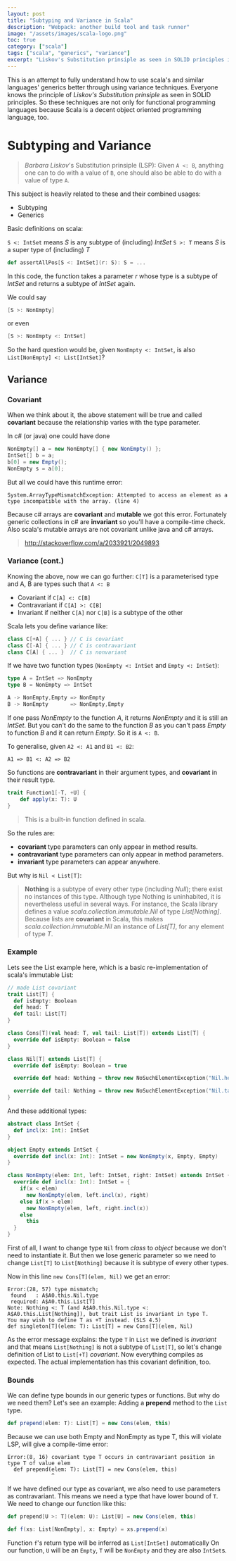 ```yaml
---
layout: post
title: "Subtyping and Variance in Scala"
description: "Webpack: another build tool and task runner"
image: "/assets/images/scala-logo.png"
toc: true
category: ["scala"]
tags: ["scala", "generics", "variance"]
excerpt: "Liskov's Substitution prinsiple as seen in SOLID principles is an important aspect of polymorphism. I tried to fully understand this concept by using variance techniques."
---
```


This is an attempt to fully understand how to use scala's and similar languages' generics better through using variance techniques. Everyone knows the principle of *Liskov's Substitution prinsiple* as seen in SO**L**ID principles. So these techniques are not only for functional programming languages because Scala is a decent object oriented programming language, too.

# Subtyping and Variance

> *Barbara Liskov*'s Substitution prinsiple (LSP): Given `A <: B`, anything one can to do with a value of `B`, one should also be able to do with a value of type `A`.

This subject is heavily related to these and their combined usages:

* Subtyping
* Generics

Basic definitions on scala:

`S <: IntSet` means *S* is any subtype of (including) *IntSet*
`S >: T` means *S* is a super type of (including) *T*

```scala
def assertAllPos[S <: IntSet](r: S): S = ...
```

In this code, the function takes a parameter *r* whose type is a subtype of *IntSet* and returns a subtype of *IntSet* again.

We could say

```scala
[S >: NonEmpty]
```

or even

```scala
[S >: NonEmpty <: IntSet]
```

So the hard question would be, given `NonEmpty <: IntSet`, is also `List[NonEmpty] <: List[IntSet]`?

## Variance

### Covariant

When we think about it, the above statement will be true and called **covariant** because the relationship varies with the type parameter.

In c# (or java) one could have done

```c#
NonEmpty[] a = new NonEmpty[] { new NonEmpty() };
IntSet[] b = a;
b[0] = new Empty();
NonEmpty s = a[0];
```

But all we could have this runtime error:

```
System.ArrayTypeMismatchException: Attempted to access an element as a type incompatible with the array. (line 4)
```

Because c# arrays are **covariant** and **mutable** we got this error. Fortunately generic collections in c# are **invariant** so you'll have a compile-time check. Also scala's mutable arrays are not covariant unlike java and c# arrays.

> http://stackoverflow.com/a/2033921/2049893

### Variance (cont.)

Knowing the above, now we can go further: `C[T]` is a parameterised type and A, B are types such that `A <: B`

* Covariant if `C[A] <: C[B]`
* Contravariant if `C[A] >: C[B]`
* Invariant if neither `C[A]` nor `C[B]` is a subtype of the other

Scala lets you define variance like:

```scala
class C[+A] { ... } // C is covariant
class C[-A] { ... } // C is contravariant
class C[A] { ... }  // C is nonvariant
```

If we have two function types (`NonEmpty <: IntSet` and `Empty <: IntSet`):

```scala
type A = IntSet => NonEmpty
type B = NonEmpty => IntSet

A -> NonEmpty,Empty => NonEmpty
B -> NonEmpty       => NonEmpty,Empty
```

If one pass *NonEmpty* to the function *A*, it returns *NonEmpty* and it is still an *IntSet*. But you can't do the same to the function *B* as you can't pass *Empty* to function *B* and it can return *Empty*. So it is `A <: B`.

To generalise, given `A2 <: A1` and `B1 <: B2`:

```
A1 => B1 <: A2 => B2
```

So functions are **contravariant** in their argument types, and **covariant** in their result type.

```scala
trait Function1[-T, +U] {
    def apply(x: T): U
}
```

> This is a built-in function defined in scala.

So the rules are:

* **covariant** type parameters can only appear in method results.
* **contravariant** type parameters can only appear in method parameters.
* **invariant** type parameters can appear anywhere.

But why is `Nil < List[T]`:

> **Nothing** is a subtype of every other type (including *Null*); there exist no instances of this type. Although type Nothing is uninhabited, it is nevertheless useful in several ways. For instance, the Scala library defines a value *scala.collection.immutable.Nil* of type *List[Nothing]*. Because lists are **covariant** in Scala, this makes *scala.collection.immutable.Nil* an instance of *List[T]*, for any element of type *T*.

### Example

Lets see the List example here, which is a basic re-implementation of scala's immutable List:

```scala
// made List covariant
trait List[T] {
  def isEmpty: Boolean
  def head: T
  def tail: List[T]
}

class Cons[T](val head: T, val tail: List[T]) extends List[T] {
  override def isEmpty: Boolean = false
}

class Nil[T] extends List[T] {
  override def isEmpty: Boolean = true

  override def head: Nothing = throw new NoSuchElementException("Nil.head")

  override def tail: Nothing = throw new NoSuchElementException("Nil.tail")
}
```

And these additional types:

```scala
abstract class IntSet {
  def incl(x: Int): IntSet
}

object Empty extends IntSet {
  override def incl(x: Int): IntSet = new NonEmpty(x, Empty, Empty)
}

class NonEmpty(elem: Int, left: IntSet, right: IntSet) extends IntSet {
  override def incl(x: Int): IntSet = {
    if(x < elem)
      new NonEmpty(elem, left.incl(x), right)
    else if(x > elem)
      new NonEmpty(elem, left, right.incl(x))
    else
      this
  }
}
```

First of all, I want to change type `Nil` from *class* to *object* because we don't need to instantiate it. But then we lose generic parameter so we need to change `List[T]` to `List[Nothing]` because it is subtype of every other types.

Now in this line `new Cons[T](elem, Nil)` we get an error:

```
Error:(28, 57) type mismatch;
 found   : A$A0.this.Nil.type
 required: A$A0.this.List[T]
Note: Nothing <: T (and A$A0.this.Nil.type <: A$A0.this.List[Nothing]), but trait List is invariant in type T.
You may wish to define T as +T instead. (SLS 4.5)
def singleton[T](elem: T): List[T] = new Cons[T](elem, Nil)

```

As the error message explains: the type `T` in `List` we defined is *invariant* and that means `List[Nothing]` is not a subtype of `List[T]`, so let's change definition of List to `List[+T]` *covariant*. Now everything compiles as expected. The actual implementation has this covariant definition, too.

### Bounds

We can define type bounds in our generic types or functions. But why do we need them? Let's see an example: Adding a **prepend** method to the `List` type.

```scala
def prepend(elem: T): List[T] = new Cons(elem, this)
```

Because we can use both Empty and NonEmpty as type T, this will violate LSP, will give a compile-time error:

```
Error:(8, 16) covariant type T occurs in contravariant position in type T of value elem
  def prepend(elem: T): List[T] = new Cons(elem, this)
              ^
```

If we have defined our type as covariant, we also need to use parameters as contravariant. This means we need a type that have lower bound of `T`. We need to change our function like this:

```scala
def prepend[U >: T](elem: U): List[U] = new Cons(elem, this)

def f(xs: List[NonEmpty], x: Empty) = xs.prepend(x)
```

Function `f`'s return type will be inferred as `List[IntSet]` automatically On our function, `U` will be an `Empty`, `T` will be `NonEmpty` and they are also `IntSet`s.
